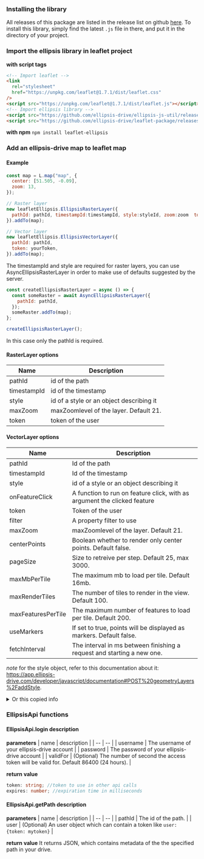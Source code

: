 ### Installing the library

All releases of this package are listed in the release list on github [here](https://github.com/ellipsis-drive-internal/leaflet-package/releases). To install this library, simply find the latest `.js` file in there, and put it in the directory of your project.

### Import the ellipsis library in leaflet project

**with script tags**

```html
<!-- Import leaflet -->
<link
  rel="stylesheet"
  href="https://unpkg.com/leaflet@1.7.1/dist/leaflet.css"
/>
<script src="https://unpkg.com/leaflet@1.7.1/dist/leaflet.js"></script>
<!-- Import ellipsis library -->
<script src="https://github.com/ellipsis-drive/ellipsis-js-util/releases/download/1.1.0/ellipsis-js-util-1.1.0.js"></script>
<script src="https://github.com/ellipsis-drive/leaflet-package/releases/download/3.1.0/leaflet-ellipsis-3.1.0.js"></script>
```

**with npm**
`npm install leaflet-ellipsis`

### Add an ellipsis-drive map to leaflet map

#### Example

```js
const map = L.map("map", {
  center: [51.505, -0.09],
  zoom: 13,
});

// Raster layer
new leafletEllipsis.EllipsisRasterLayer({
  pathId: pathId, timestampId:timestampId, style:styleId, zoom:zoom  token: yourToken,
}).addTo(map);

// Vector layer
new leafletEllipsis.EllipsisVectorLayer({
  pathId: pathId,
  token: yourToken,
}).addTo(map);
```

The timestampId and style are required for raster layers, you can use AsyncEllipsisRasterLayer in order to make use of defaults suggested by the server.

```js
const createEllipsisRasterLayer = async () => {
  const someRaster = await AsyncEllipsisRasterLayer({
    pathId: pathId,
  });
  someRaster.addTo(map);
};

createEllipsisRasterLayer();
```
In this case only the pathId is required.

#### RasterLayer options

| Name        | Description                              |
| ----------- | ---------------------------------------- |
| pathId      | id of the path                           |
| timestampId | id of the timestamp                      |
| style       | id of a style or an object describing it |
| maxZoom     | maxZoomlevel of the layer. Default 21.   |
| token       | token of the user                        |

#### VectorLayer options

| Name               | Description                                                              |
| ------------------ | ------------------------------------------------------------------------ |
| pathId            | Id of the path                                                          |
| timestampId            | Id of the timestamp                                                          |
| style       | id of a style or an object describing it |
| onFeatureClick     | A function to run on feature click, with as argument the clicked feature |
| token              | Token of the user                                                        |
| filter             | A property filter to use                                                 |
| maxZoom            | maxZoomlevel of the layer. Default 21.                                   |
| centerPoints       | Boolean whether to render only center points. Default false.             |
| pageSize           | Size to retreive per step. Default 25, max 3000.                         |
| maxMbPerTile       | The maximum mb to load per tile. Default 16mb.                           |
| maxRenderTiles    | The number of tiles to render in the view. Default 100.                       |
| maxFeaturesPerTile | The maximum number of features to load per tile. Default 200.            |
| useMarkers         | If set to true, points will be displayed as markers. Default false.      |
| fetchInterval      | The interval in ms between finishing a request and starting a new one.   |

_note_ for the style object, refer to this documentation about it: https://app.ellipsis-drive.com/developer/javascript/documentation#POST%20geometryLayers%2FaddStyle.

<details>
<summary>Or this copied info</summary>
○ 'rules': Parameters contains the property 'rules' being an array of objects with required properties 'property', 'value' and 'color' and optional properties 'operator' and 'alpha'. 'property' should be the name of the property to style by and should be of type string, 'value' should be the cutoff point of the style and must be the same type as the property, 'color' is the color of the style and must be a rgb hex code, 'operator'determines whether the styling should occur at, under or over the cutoff point and must be one of '=', '<', '>', '<=', '>=' or '!=' with default '=' and 'alpha' should be the transparency of the color on a 0 to 1 scale with default 0.5.

○ 'rangeToColor': Parameters contains the required property 'rangeToColor' and optional property 'periodic', where 'rangeToColor' should be an array of objects with required properties 'property', 'fromValue', 'toValue' and 'color' and optional property 'alpha', where 'property' should be the name of the property to style by and should be of type string, 'fromValue' and 'toValue' should be the minimum and maximum value of the range respectively, 'color' is the color to use if the property falls inclusively between the fromValue and toValue and should be a rgb hex code color and 'alpha' should be the transparency of the color on a 0 to 1 scale with default 0.5. 'periodic' should be a positive float used when the remainder from dividing the value of the property by the periodic should be used to evaluate the ranges instead.

○ 'transitionPoints': Parameters contains the required properties 'property' and 'transitionPoints' and optional property 'periodic', where 'property' should be the name of the property to style by and should be of type string, 'transitionPoints' should be an array of objects with required properties 'value' and 'color' and optional property 'alpha', where 'value' should be the value at which the next transition starts, 'color' is the color to use if the property falls in the interval before or after the transition point and should be a rgb hex code color and 'alpha' should be the transparency of the color on a 0 to 1 scale with 0.5 as default. 'periodic' should be a positive float used when the remainder from dividing the value of the property by the periodic should be used to evaluate the ranges instead.

○ 'random': Parameters contains the required property 'property' and optional property 'alpha', where 'property' should be the name of the property by which to randomly assign colors and should be of type string and 'alpha' should be the transparency of the color on a 0 to 1 scale with default 0.5.

</details>

### EllipsisApi functions

#### EllipsisApi.login description

**parameters**
| name | description |
| -- | -- |
| username | The username of your ellipsis-drive account |
| password | The password of your ellipsis-drive account |
| validFor | (Optional) The number of second the access token will be valid for. Default 86400 (24 hours). |

**return value**

```ts
token: string; //token to use in other api calls
expires: number; //expiration time in milliseconds
```

#### EllipsisApi.getPath description

**parameters**
| name | description |
| -- | -- |
| pathId | The id of the path. |
| user | (Optional) An user object which can contain a token like `user: {token: mytoken}` |

**return value**
It returns JSON, which contains metadata of the the specified path in your drive.
